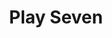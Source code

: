---
title: Play Seven
description: This is a main page.
permalink: /play7

layout: post
sidenav: docs
---